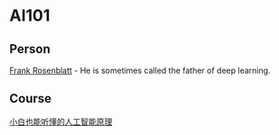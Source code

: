 # AI101

## Person
[Frank Rosenblatt](https://en.wikipedia.org/wiki/Frank_Rosenblatt) - He is sometimes called the father of deep learning.

## Course
[小白也能听懂的人工智能原理](https://www.bilibili.com/cheese/play/ep6173)
